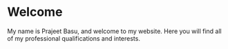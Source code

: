 # Welcome

My name is Prajeet Basu, and welcome to my website.  Here you will find all of my professional qualifications and interests.

